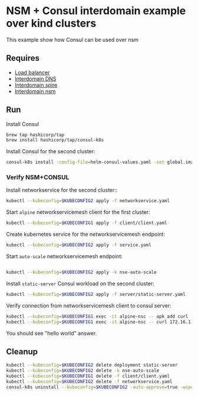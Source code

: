 # NSM + Consul interdomain example over kind clusters

This example show how Consul can be used over nsm 


## Requires

- [Load balancer](../basic_interdomain/loadbalancer)
- [Interdomain DNS](../basic_interdomain/dns)
- [Interdomain spire](../basic_interdomain/spire)
- [Interdomain nsm](../basic_interdomain/nsm)


## Run

Install Consul
```bash
brew tap hashicorp/tap
brew install hashicorp/tap/consul-k8s
```

Install Consul for the second cluster:
```bash
consul-k8s install -config-file=helm-consul-values.yaml -set global.image=hashicorp/consul:1.12.0 --kubeconfig=$KUBECONFIG2
```

### Verify NSM+CONSUL

Install networkservice for the second cluster::
```bash
kubectl --kubeconfig=$KUBECONFIG2 apply -f networkservice.yaml 
```

Start `alpine` networkservicemesh client for the first cluster:

```bash
kubectl --kubeconfig=$KUBECONFIG1 apply -f client/client.yaml 
```

Create kubernetes service for the networkservicemesh endpoint:
```bash
kubectl --kubeconfig=$KUBECONFIG2 apply -f service.yaml 
```

Start `auto-scale` networkservicemesh endpoint:
```bash

kubectl --kubeconfig=$KUBECONFIG2 apply -k nse-auto-scale
```

Install `static-server` Consul workload on the second cluster:
```bash
kubectl --kubeconfig=$KUBECONFIG2 apply -f server/static-server.yaml
```

Verify connection from networkservicemesh client to consul server:
```bash
kubectl --kubeconfig=$KUBECONFIG1 exec -it alpine-nsc -- apk add curl
kubectl --kubeconfig=$KUBECONFIG1 exec -it alpine-nsc -- curl 172.16.1.2:8080
```

You should see "hello world" answer.

## Cleanup


```bash
kubectl --kubeconfig=$KUBECONFIG2 delete deployment static-server
kubectl --kubeconfig=$KUBECONFIG2 delete -k nse-auto-scale
kubectl --kubeconfig=$KUBECONFIG1 delete -f client/client.yaml
kubectl --kubeconfig=$KUBECONFIG2 delete -f networkservice.yaml
consul-k8s uninstall --kubeconfig=$KUBECONFIG2 -auto-approve=true -wipe-data=true
```

